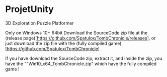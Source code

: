 # ProjetUnity
3D Exploration Puzzle Platformer

Only on Windows 10+ 64bit
Download the SourceCode zip file at the (release page)[https://github.com/Spatulox/TombChronicle/releases], or just download the zip file with the (fully compiled game)[https://github.com/Spatulox/TombChronicle]


If you have download the SourceCode zip, extract it, and inside the zip, you have the ""Win10_x64_TombChronicle.zip" which have the fully compiled game !
